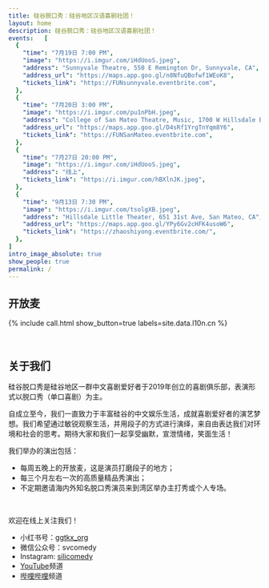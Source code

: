 ```yaml
---
title: 硅谷脱口秀：硅谷地区汉语喜剧社团！
layout: home
description: 硅谷脱口秀：硅谷地区汉语喜剧社团！
events:   [
  {
    "time": "7月19日 7:00 PM",
    "image": "https://i.imgur.com/iHdUooS.jpeg",
    "address": "Sunnyvale Theatre, 550 E Remington Dr, Sunnyvale, CA",
    "address_url": "https://maps.app.goo.gl/n8NfuQBofwf1WEoK8",
    "tickets_link": "https://FUNsunnyvale.eventbrite.com",
  },
  {
    "time": "7月20日 3:00 PM",
    "image": "https://i.imgur.com/pu1nPbH.jpeg",
    "address": "College of San Mateo Theatre, Music, 1700 W Hillsdale Blvd, San Mateo, CA",
    "address_url": "https://maps.app.goo.gl/D4sRf1YrgTnYqm8Y6",
    "tickets_link": "https://FUNSanMateo.eventbrite.com",
  },
  {
    "time": "7月27日 20:00 PM",
    "image": "https://i.imgur.com/iHdUooS.jpeg",
    "address": "线上",
    "tickets_link": "https://i.imgur.com/hBXlnJK.jpeg",
  },
  {
    "time": "9月13日 7:30 PM",
    "image": "https://i.imgur.com/tsolgXB.jpeg",
    "address": "Hillsdale Little Theater, 651 31st Ave, San Mateo, CA",
    "address_url": "https://maps.app.goo.gl/YPy6Gv2cHFK4usoW6",
    "tickets_link": "https://zhaoshiyong.eventbrite.com/",
  },
]
intro_image_absolute: true
show_people: true
permalink: /
---
```

## 开放麦

{% include call.html show_button=true labels=site.data.l10n.cn %}

&nbsp;

## 关于我们

硅谷脱口秀是硅谷地区一群中文喜剧爱好者于2019年创立的喜剧俱乐部，表演形式以脱口秀（单口喜剧）为主。

自成立至今，我们一直致力于丰富硅谷的中文娱乐生活，成就喜剧爱好者的演艺梦想。我们希望通过敏锐观察生活，并用段子的方式进行演绎，来自由表达我们对环境和社会的思考。期待大家和我们一起享受幽默，宣泄情绪，笑面生活！

我们举办的演出包括：

- 每周五晚上的开放麦，这是演员打磨段子的地方；
- 每三个月左右一次的高质量精品秀演出；
- 不定期邀请海内外知名脱口秀演员来到湾区举办主打秀或个人专场。

&nbsp;

欢迎在线上关注我们！

- 小红书号：[ggtkx_org](https://www.xiaohongshu.com/user/profile/5c0c79410000000006003274)
- 微信公众号：svcomedy
- Instagram: [silicomedy](https://www.instagram.com/silicomedy/)
- [YouTube](https://www.youtube.com/channel/UCqG1oe7CjCghQdZDldNKT0A/featured)频道
- [哔哩哔哩](https://space.bilibili.com/482647119)频道
